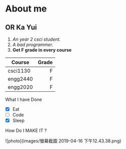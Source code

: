 About me  
======
OR Ka Yui
------
1. _An year 2 csci student._
2. *A bad programmer.*
3. **Get F grade in every course**

| Course        | Grade         | 
| ------------- | -------------:|
| csci1130      | F 
| engg2440      | F     
| engg2020 | F    

What I have Done
- [x] Eat
- [ ] Code
- [x] Sleep

How Do I MAKE IT ?

![photo](images/螢幕截圖 2019-04-16 下午12.43.38.png)
